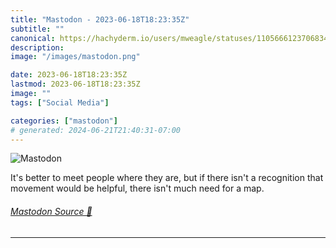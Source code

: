 ```yaml
---
title: "Mastodon - 2023-06-18T18:23:35Z"
subtitle: ""
canonical: https://hachyderm.io/users/mweagle/statuses/110566612370683480
description:
image: "/images/mastodon.png"

date: 2023-06-18T18:23:35Z
lastmod: 2023-06-18T18:23:35Z
image: ""
tags: ["Social Media"]

categories: ["mastodon"]
# generated: 2024-06-21T21:40:31-07:00
---
```

![Mastodon](/images/mastodon.png)

<p>It&#39;s better to meet people where they are, but if there isn&#39;t a recognition that movement would be helpful, there isn&#39;t much need for a map.</p>


###### [Mastodon Source 🐘](https://hachyderm.io/@mweagle/110566612370683480)

___
